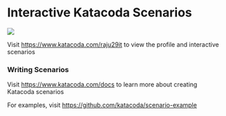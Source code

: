 # Interactive Katacoda Scenarios

[![](http://shields.katacoda.com/katacoda/raju29it/count.svg)](https://www.katacoda.com/raju29it "Get your profile on Katacoda.com")

Visit https://www.katacoda.com/raju29it to view the profile and interactive scenarios

### Writing Scenarios
Visit https://www.katacoda.com/docs to learn more about creating Katacoda scenarios

For examples, visit https://github.com/katacoda/scenario-example
